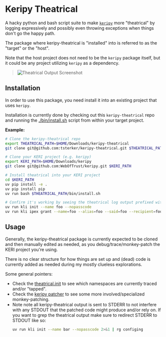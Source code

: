 # Keripy Theatrical

A hacky python and bash script suite to make [`keripy`](https://github.com/WebOfTrust/keripy) more "theatrical" by logging expressively and possibly even throwing exceptions when things don't go the happy path.

The package where keripy-theatrical is "installed" into is referred to as the "target" or the "host".

Note that the host project does not need to be the `keripy` package itself, but it could be any project utilizing `keripy` as a dependency.

> ![Theatrical Output Screenshot](./docs/screenshot.png)

## Installation

In order to use this package, you need install it into an existing project that uses `keripy`.

Installation is currently done by checking out this `keripy-theatrical` repo and running the [./bin/install.sh](bin/install.sh) script from within your target project.

**Example:**
```bash
# Clone the keripy-theatrical repo
export THEATRICAL_PATH=$HOME/Downloads/keripy-theatrical
git clone git@github.com:tsterker/keripy-theatrical.git $THEATRICAL_PATH

# Clone your KERI project (e.g. keripy)
export KERI_PATH=$HOME/Downloads/keripy
git clone git@github.com:WebOfTrust/keripy.git $KERI_PATH

# Install theatrical into your KERI project
cd $KERI_PATH
uv pip install -e .
uv pip install pip
uv run bash $THEATRICAL_PATH/bin/install.sh

# Confirm it's working by seeing the theatrical log output prefixed with 🎭
uv run kli init --name foo --nopasscode
uv run kli ipex grant --name=foo --alias=foo --said=foo --recipient=foo
```

## Usage

Generally, the keripy-theatrical package is currently expected to be cloned and then manually edited as needed, as you debug/trace/monkey-patch the KERI project you're using.

There is no clear structure for how things are set up and (dead) code is currently added as needed during my mostly clueless explorations.

Some general pointers:

- Check the [theatrical.init](src/keripy_theatrical/theatrical.py) to see which namespaces are currently traced and/or "tapped".
- Check the [keripy patcher](src/keripy_theatrical/patchers/keripy.py) to see some more involved/specialized monkey-patching.
- Note note all keripy-theatrical output is sent to STDERR to not interfere with any STDOUT that the patched code might produce and/or rely on. If you want to grep the theatrical output make sure to redirect STDERR to STDOUT like so:
  ```bash
  uv run kli init --name bar --nopasscode 2>&1 | rg configing
  ```
